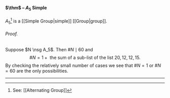 #### $\thm$ – $A_5$ Simple
$A_5$[^1] is a [[Simple Group|simple]] [[Group|group]].

###### *Proof.* 
Suppose $N \nsg A_5$. Then $\#N \mid 60$ and
$$
\#N = 1 + \text{ the sum of a sub-list of the list $20, 12, 12, 15$}.
$$
By checking the relatively small number of cases we see that $\# N = 1$ or $\#N = 60$ are the only possibilities.
***

[^1]: See: [[Alternating Group]]